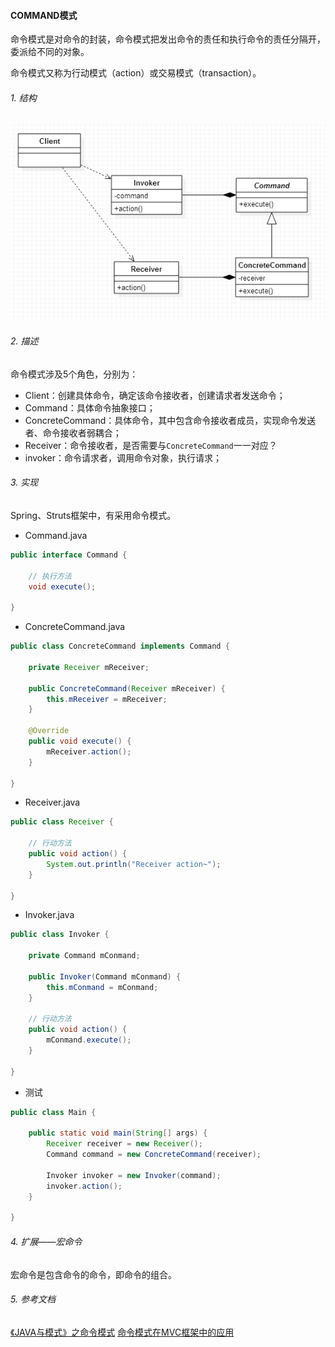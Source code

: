 #### COMMAND模式
  
命令模式是对命令的封装，命令模式把发出命令的责任和执行命令的责任分隔开，委派给不同的对象。
  
命令模式又称为行动模式（action）或交易模式（transaction）。
  
###### 1. 结构
![](../uml/command模式01.png)
  
###### 2. 描述
命令模式涉及5个角色，分别为：
  
* Client：创建具体命令，确定该命令接收者，创建请求者发送命令；
* Command：具体命令抽象接口；
* ConcreteCommand：具体命令，其中包含命令接收者成员，实现命令发送者、命令接收者弱耦合；
* Receiver：命令接收者，是否需要与`ConcreteCommand`一一对应？
* invoker：命令请求者，调用命令对象，执行请求；
  
###### 3. 实现
Spring、Struts框架中，有采用命令模式。
  
* Command.java
  
```java
public interface Command {

    // 执行方法
    void execute();

}
```
  
* ConcreteCommand.java
  
```java
public class ConcreteCommand implements Command {

    private Receiver mReceiver;

    public ConcreteCommand(Receiver mReceiver) {
        this.mReceiver = mReceiver;
    }

    @Override
    public void execute() {
        mReceiver.action();
    }

}
```
  
* Receiver.java
  
```java
public class Receiver {

    // 行动方法
    public void action() {
        System.out.println("Receiver action~");
    }

}
```
  
* Invoker.java
  
```java
public class Invoker {

    private Command mConmand;

    public Invoker(Command mConmand) {
        this.mConmand = mConmand;
    }

    // 行动方法
    public void action() {
        mConmand.execute();
    }

}
```
  
* 测试
  
```java
public class Main {

    public static void main(String[] args) {
        Receiver receiver = new Receiver();
        Command command = new ConcreteCommand(receiver);

        Invoker invoker = new Invoker(command);
        invoker.action();
    }
    
}
```
  
###### 4. 扩展——宏命令
宏命令是包含命令的命令，即命令的组合。

###### 5. 参考文档
[《JAVA与模式》之命令模式](http://www.cnblogs.com/java-my-life/archive/2012/06/01/2526972.html)
[命令模式在MVC框架中的应用](http://blog.csdn.net/wsh622827/article/details/4759368)
